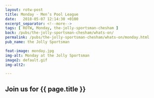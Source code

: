 ```yaml
---
layout: rotw-post
title: Monday - Men’s Pool League
date:   2018-05-07 12:14:30 +0100
excerpt_separator: <!--more-->
tags: [ ROTW, Monday, the-jolly-sportsman-chesham ]
back: /pubs/the-jolly-sportsman-chesham/whats-on/
permalink: /pubs/the-jolly-sportsman-chesham/whats-on/monday.html
pub_name: the Jolly Sportsman

feat-image: monday.jpg
img-alt: Monday at the Jolly Sportsman
image2: default.gif
img-alt2:

---
```


<h2>Join us for {{ page.title }}</h2>